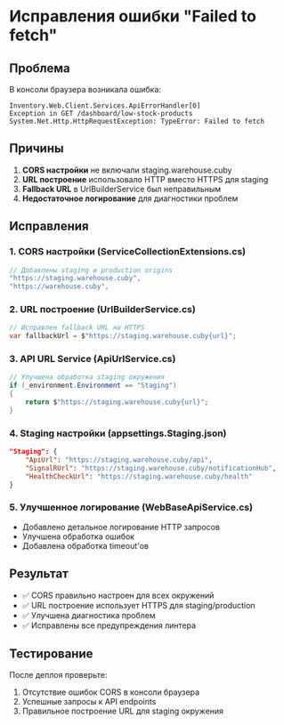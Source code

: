 # Исправления ошибки "Failed to fetch"

## Проблема
В консоли браузера возникала ошибка:
```
Inventory.Web.Client.Services.ApiErrorHandler[0]
Exception in GET /dashboard/low-stock-products
System.Net.Http.HttpRequestException: TypeError: Failed to fetch
```

## Причины
1. **CORS настройки** не включали staging.warehouse.cuby
2. **URL построение** использовало HTTP вместо HTTPS для staging
3. **Fallback URL** в UrlBuilderService был неправильным
4. **Недостаточное логирование** для диагностики проблем

## Исправления

### 1. CORS настройки (ServiceCollectionExtensions.cs)
```csharp
// Добавлены staging и production origins
"https://staging.warehouse.cuby",
"https://warehouse.cuby",
```

### 2. URL построение (UrlBuilderService.cs)
```csharp
// Исправлен fallback URL на HTTPS
var fallbackUrl = $"https://staging.warehouse.cuby{url}";
```

### 3. API URL Service (ApiUrlService.cs)
```csharp
// Улучшена обработка staging окружения
if (_environment.Environment == "Staging")
{
    return $"https://staging.warehouse.cuby{url}";
}
```

### 4. Staging настройки (appsettings.Staging.json)
```json
"Staging": {
    "ApiUrl": "https://staging.warehouse.cuby/api",
    "SignalRUrl": "https://staging.warehouse.cuby/notificationHub",
    "HealthCheckUrl": "https://staging.warehouse.cuby/health"
}
```

### 5. Улучшенное логирование (WebBaseApiService.cs)
- Добавлено детальное логирование HTTP запросов
- Улучшена обработка ошибок
- Добавлена обработка timeout'ов

## Результат
- ✅ CORS правильно настроен для всех окружений
- ✅ URL построение использует HTTPS для staging/production
- ✅ Улучшена диагностика проблем
- ✅ Исправлены все предупреждения линтера

## Тестирование
После деплоя проверьте:
1. Отсутствие ошибок CORS в консоли браузера
2. Успешные запросы к API endpoints
3. Правильное построение URL для staging окружения
